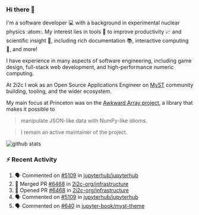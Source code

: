 ### Hi there 👋 

I'm a software developer 💻 with a background in experimental nuclear physics :atom:. My interest lies in tools :wrench: to improve productivity :chart_with_upwards_trend: and scientific insight :telescope:, including rich documentation 📚, interactive computing 🧮, and more! 

I have experience in many aspects of software engineering, including game design, full-stack web development, and high-performance numeric computing. 

At 2i2c I wok as an Open Source Applications Engineer on [MyST](https://github.com/jupyter-book/mystmd) community building, tooling, and the wider ecosystem. 

My main focus at Princeton was on the [Awkward Array project](awkward-array.org/), a library that makes it possible to 
> manipulate JSON-like data with NumPy-like idioms.

> I remain an active maintainer of the project. 

![github stats](https://github-readme-stats.vercel.app/api?username=agoose77&show_icons=true&hide_rank=true&hide_title=true&bg_color=30,e76445,904e95&text_color=efe3ec&icon_color=efe3ec)
<!--
**agoose77/agoose77** is a ✨ _special_ ✨ repository because its `README.md` (this file) appears on your GitHub profile.

Here are some ideas to get you started:

- 🔭 I’m currently working on ...
- 🌱 I’m currently learning ...
- 👯 I’m looking to collaborate on ...
- 🤔 I’m looking for help with ...
- 💬 Ask me about ...
- 📫 How to reach me: ...
- 😄 Pronouns: ...
- ⚡ Fun fact: ...
-->

### :zap: Recent Activity

<!--START_SECTION:activity-->
1. 🗣 Commented on [#5109](https://github.com/jupyterhub/jupyterhub/pull/5109#issuecomment-3127538046) in [jupyterhub/jupyterhub](https://github.com/jupyterhub/jupyterhub)
2. 🎉 Merged PR [#6468](https://github.com/2i2c-org/infrastructure/pull/6468) in [2i2c-org/infrastructure](https://github.com/2i2c-org/infrastructure)
3. 💪 Opened PR [#6468](https://github.com/2i2c-org/infrastructure/pull/6468) in [2i2c-org/infrastructure](https://github.com/2i2c-org/infrastructure)
4. 🗣 Commented on [#5109](https://github.com/jupyterhub/jupyterhub/pull/5109#issuecomment-3126251433) in [jupyterhub/jupyterhub](https://github.com/jupyterhub/jupyterhub)
5. 🗣 Commented on [#640](https://github.com/jupyter-book/myst-theme/issues/640#issuecomment-3124548439) in [jupyter-book/myst-theme](https://github.com/jupyter-book/myst-theme)
<!--END_SECTION:activity-->
